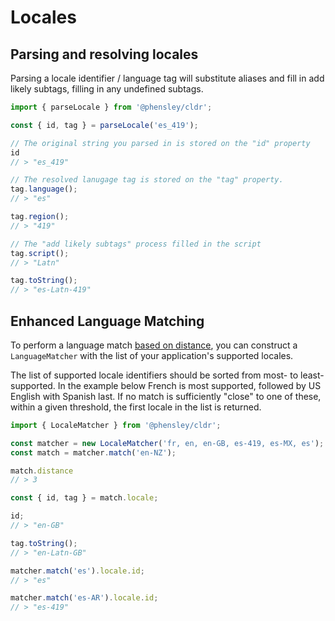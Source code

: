 # Locales

## Parsing and resolving locales

Parsing a locale identifier / language tag will substitute aliases and fill in add likely subtags, filling in any undefined subtags.

```typescript
import { parseLocale } from '@phensley/cldr';

const { id, tag } = parseLocale('es_419');

// The original string you parsed in is stored on the "id" property
id
// > "es_419"

// The resolved lanugage tag is stored on the "tag" property.
tag.language();
// > "es"

tag.region();
// > "419"

// The "add likely subtags" process filled in the script
tag.script();
// > "Latn"

tag.toString();
// > "es-Latn-419"
```

## Enhanced Language Matching

To perform a language match [based on distance](https://www.unicode.org/reports/tr35/tr35.html#EnhancedLanguageMatching), you can construct a `LanguageMatcher` with the list of your application's supported locales.

The list of supported locale identifiers should be sorted from most- to least-supported. In the example below French is most supported, followed by US English with Spanish last. If no match is sufficiently "close" to one of these, within a given threshold, the first locale in the list is returned.

```typescript
import { LocaleMatcher } from '@phensley/cldr';

const matcher = new LocaleMatcher('fr, en, en-GB, es-419, es-MX, es');
const match = matcher.match('en-NZ');

match.distance
// > 3

const { id, tag } = match.locale;

id;
// > "en-GB"

tag.toString();
// > "en-Latn-GB"

matcher.match('es').locale.id;
// > "es"

matcher.match('es-AR').locale.id;
// > "es-419"
```
